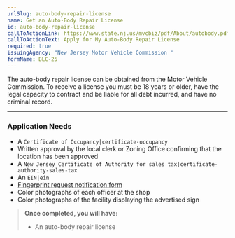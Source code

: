 ```yaml
---
urlSlug: auto-body-repair-license
name: Get an Auto-Body Repair License
id: auto-body-repair-license
callToActionLink: https://www.state.nj.us/mvcbiz/pdf/About/autobody.pdf
callToActionText: Apply for My Auto-Body Repair License
required: true
issuingAgency: "New Jersey Motor Vehicle Commission "
formName: BLC-25
---
```


The auto-body repair license can be obtained from the Motor Vehicle Commission. To receive a license you must be 18 years or older, have the legal capacity to contract and be liable for all debt incurred, and have no criminal record.

---

### Application Needs

- A `Certificate of Occupancy|certificate-occupancy`
- Written approval by the local clerk or Zoning Office confirming that the location has been approved
- A `New Jersey Certificate of Authority for sales tax|certificate-authority-sales-tax`
- An `EIN|ein`
- [Fingerprint request notification form](https://www.state.nj.us/mvcbiz/pdf/Business_Licenses/Fingerprint_Request_Notification_Form.pdf)
- Color photographs of each officer at the shop
- Color photographs of the facility displaying the advertised sign

>**Once completed, you will have:**
>
>- An auto-body repair license
